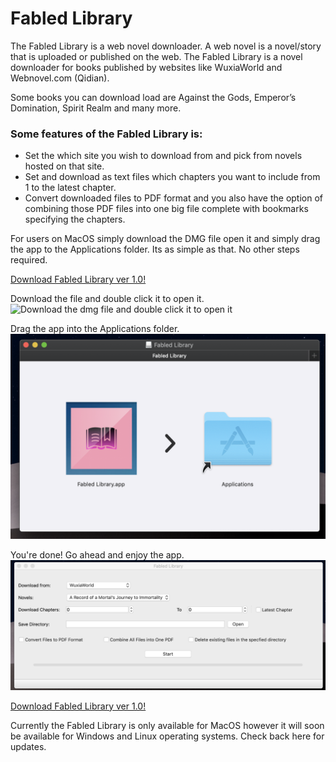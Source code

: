 # Fabled Library

The Fabled Library is a web novel downloader. A web novel is a novel/story that is uploaded or published on the web. The Fabled Library is a novel downloader for books published by websites like WuxiaWorld and Webnovel.com (Qidian).

Some books you can download load are Against the Gods, Emperor’s Domination, Spirit Realm and many more.

### Some features of the Fabled Library is: ###
* Set the which site you wish to download from and pick from novels hosted on that site.
* Set and download as text files which chapters you want to include from 1 to the latest chapter.
* Convert downloaded files to PDF format and you also have the option of combining those PDF files into one big file complete with bookmarks specifying the chapters.

For users on MacOS simply download the DMG file open it and simply drag the app to the Applications folder. Its as simple as that. No other steps required.

<a href="Source Code/dist/Fabled Library 1.0.zip" download>Download Fabled Library ver 1.0!</a>

Download the file and double click it to open it.
![Download the dmg file and double click it to open it](/Images/1.png)

Drag the app into the Applications folder.
![Drag and drop](Images/2.png)

You're done! Go ahead and enjoy the app.
![Enjoy](Images/3.png)

<a href="Source Code/dist/Fabled Library 1.0.zip" download>Download Fabled Library ver 1.0!</a>

Currently the Fabled Library is only available for MacOS however it will soon be available for Windows and Linux operating systems. Check back here for updates.

